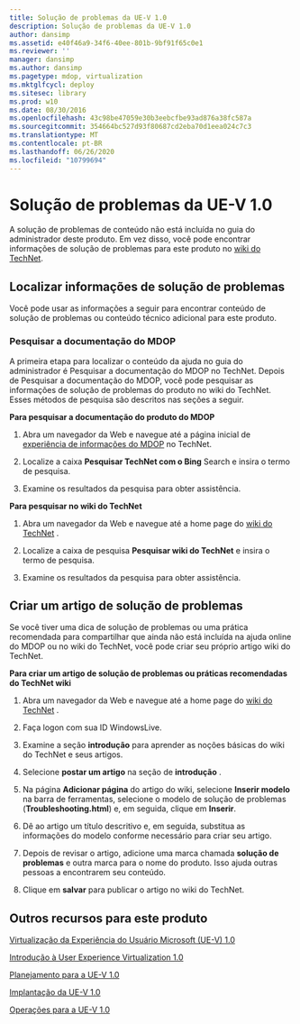 ```yaml
---
title: Solução de problemas da UE-V 1.0
description: Solução de problemas da UE-V 1.0
author: dansimp
ms.assetid: e40f46a9-34f6-40ee-801b-9bf91f65c0e1
ms.reviewer: ''
manager: dansimp
ms.author: dansimp
ms.pagetype: mdop, virtualization
ms.mktglfcycl: deploy
ms.sitesec: library
ms.prod: w10
ms.date: 08/30/2016
ms.openlocfilehash: 43c98be47059e30b3eebcfbe93ad876a38fc587a
ms.sourcegitcommit: 354664bc527d93f80687cd2eba70d1eea024c7c3
ms.translationtype: MT
ms.contentlocale: pt-BR
ms.lasthandoff: 06/26/2020
ms.locfileid: "10799694"
---
```

# Solução de problemas da UE-V 1.0


A solução de problemas de conteúdo não está incluída no guia do administrador deste produto. Em vez disso, você pode encontrar informações de solução de problemas para este produto no [wiki do TechNet](https://go.microsoft.com/fwlink/p/?LinkId=224905).

## Localizar informações de solução de problemas


Você pode usar as informações a seguir para encontrar conteúdo de solução de problemas ou conteúdo técnico adicional para este produto.

### Pesquisar a documentação do MDOP

A primeira etapa para localizar o conteúdo da ajuda no guia do administrador é Pesquisar a documentação do MDOP no TechNet. Depois de Pesquisar a documentação do MDOP, você pode pesquisar as informações de solução de problemas do produto no wiki do TechNet. Esses métodos de pesquisa são descritos nas seções a seguir.

**Para pesquisar a documentação do produto do MDOP**

1.  Abra um navegador da Web e navegue até a página inicial de [experiência de informações do MDOP](https://go.microsoft.com/fwlink/p/?LinkId=236032) no TechNet.

2.  Localize a caixa **Pesquisar TechNet com o Bing** Search e insira o termo de pesquisa.

3.  Examine os resultados da pesquisa para obter assistência.

**Para pesquisar no wiki do TechNet**

1.  Abra um navegador da Web e navegue até a home page do [wiki do TechNet](https://go.microsoft.com/fwlink/p/?LinkId=224905) .

2.  Localize a caixa de pesquisa **Pesquisar wiki do TechNet** e insira o termo de pesquisa.

3.  Examine os resultados da pesquisa para obter assistência.

## Criar um artigo de solução de problemas


Se você tiver uma dica de solução de problemas ou uma prática recomendada para compartilhar que ainda não está incluída na ajuda online do MDOP ou no wiki do TechNet, você pode criar seu próprio artigo wiki do TechNet.

**Para criar um artigo de solução de problemas ou práticas recomendadas do TechNet wiki**

1.  Abra um navegador da Web e navegue até a home page do [wiki do TechNet](https://go.microsoft.com/fwlink/p/?LinkId=224905) .

2.  Faça logon com sua ID WindowsLive.

3.  Examine a seção **introdução** para aprender as noções básicas do wiki do TechNet e seus artigos.

4.  Selecione **postar um artigo** na seção de **introdução** .

5.  Na página **Adicionar página** do artigo do wiki, selecione **Inserir modelo** na barra de ferramentas, selecione o modelo de solução de problemas (**Troubleshooting.html**) e, em seguida, clique em **Inserir**.

6.  Dê ao artigo um título descritivo e, em seguida, substitua as informações do modelo conforme necessário para criar seu artigo.

7.  Depois de revisar o artigo, adicione uma marca chamada **solução de problemas** e outra marca para o nome do produto. Isso ajuda outras pessoas a encontrarem seu conteúdo.

8.  Clique em **salvar** para publicar o artigo no wiki do TechNet.

## Outros recursos para este produto


[Virtualização da Experiência do Usuário Microsoft (UE-V) 1.0](index.md)

[Introdução à User Experience Virtualization 1.0](getting-started-with-user-experience-virtualization-10.md)

[Planejamento para a UE-V 1.0](planning-for-ue-v-10.md)

[Implantação da UE-V 1.0](deploying-ue-v-10.md)

[Operações para a UE-V 1.0](operations-for-ue-v-10.md)

 

 





